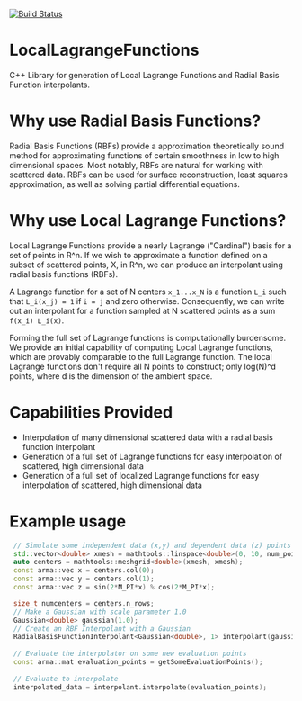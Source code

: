 [![Build Status](https://travis-ci.com/srowe12/LocalLagrangeFunctions.svg?branch=master)](https://travis-ci.com/srowe12/LocalLagrangeFunctions)

# LocalLagrangeFunctions
C++ Library for generation of Local Lagrange Functions and Radial Basis Function interpolants.

# Why use Radial Basis Functions?
Radial Basis Functions (RBFs) provide a approximation theoretically sound method for approximating functions of certain smoothness in low to high dimensional spaces. Most notably, RBFs are natural for working with scattered data. RBFs can be used for surface reconstruction, least squares approximation, as well as solving partial differential equations.

# Why use Local Lagrange Functions?
Local Lagrange Functions provide a nearly Lagrange ("Cardinal") basis for a set of points in R^n. If we wish to approximate a function defined on a subset of scattered points, X, in R^n, we can produce an interpolant using radial basis functions (RBFs).

A Lagrange function for a set of N centers `x_1...x_N` is a function `L_i` such that `L_i(x_j) = 1` if `i = j` and zero otherwise. Consequently, we can write out an interpolant for a function sampled at N scattered points as a sum `f(x_i) L_i(x)`. 

Forming the full set of Lagrange functions is computationally burdensome. We provide an initial capability of computing Local Lagrange functions, which are provably comparable to the full Lagrange function. The local Lagrange functions don't require all N points to construct; only log(N)^d points, where d is the dimension of the ambient space.

# Capabilities Provided

- Interpolation of many dimensional scattered data with a radial basis function interpolant
- Generation of a full set of Lagrange functions for easy interpolation of scattered, high dimensional data
- Generation of a full set of localized Lagrange functions for easy interpolation of scattered, high dimensional data

# Example usage

```cpp
 // Simulate some independent data (x,y) and dependent data (z) points
 std::vector<double> xmesh = mathtools::linspace<double>(0, 10, num_points);
 auto centers = mathtools::meshgrid<double>(xmesh, xmesh);
 const arma::vec x = centers.col(0);
 const arma::vec y = centers.col(1);
 const arma::vec z = sin(2*M_PI*x) % cos(2*M_PI*x); 

 size_t numcenters = centers.n_rows;
 // Make a Gaussian with scale parameter 1.0
 Gaussian<double> gaussian(1.0);
 // Create an RBF Interpolant with a Gaussian
 RadialBasisFunctionInterpolant<Gaussian<double>, 1> interpolant(gaussian, centers, data); 
 
 // Evaluate the interpolator on some new evaluation points
 const arma::mat evaluation_points = getSomeEvaluationPoints();
 
 // Evaluate to interpolate
 interpolated_data = interpolant.interpolate(evaluation_points);

```
